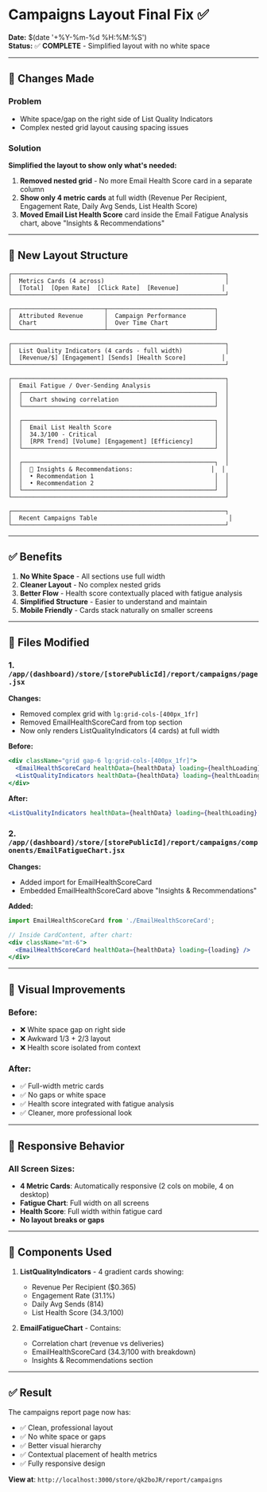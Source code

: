 # Campaigns Layout Final Fix ✅

**Date:** $(date '+%Y-%m-%d %H:%M:%S')  
**Status:** ✅ **COMPLETE** - Simplified layout with no white space

---

## 🎯 Changes Made

### Problem
- White space/gap on the right side of List Quality Indicators
- Complex nested grid layout causing spacing issues

### Solution
**Simplified the layout to show only what's needed:**

1. **Removed nested grid** - No more Email Health Score card in a separate column
2. **Show only 4 metric cards** at full width (Revenue Per Recipient, Engagement Rate, Daily Avg Sends, List Health Score)
3. **Moved Email List Health Score** card inside the Email Fatigue Analysis chart, above "Insights & Recommendations"

---

## 📐 New Layout Structure

```
┌────────────────────────────────────────────────────────────┐
│  Metrics Cards (4 across)                                  │
│  [Total]  [Open Rate]  [Click Rate]  [Revenue]            │
└────────────────────────────────────────────────────────────┘

┌──────────────────────────┬──────────────────────────────┐
│  Attributed Revenue      │  Campaign Performance        │
│  Chart                   │  Over Time Chart             │
└──────────────────────────┴──────────────────────────────┘

┌────────────────────────────────────────────────────────────┐
│  List Quality Indicators (4 cards - full width)            │
│  [Revenue/$] [Engagement] [Sends] [Health Score]          │
└────────────────────────────────────────────────────────────┘

┌────────────────────────────────────────────────────────────┐
│  Email Fatigue / Over-Sending Analysis                     │
│  ┌──────────────────────────────────────────────────────┐  │
│  │  Chart showing correlation                           │  │
│  └──────────────────────────────────────────────────────┘  │
│                                                            │
│  ┌──────────────────────────────────────────────────────┐  │
│  │  Email List Health Score                             │  │
│  │  34.3/100 - Critical                                 │  │
│  │  [RPR Trend] [Volume] [Engagement] [Efficiency]      │  │
│  └──────────────────────────────────────────────────────┘  │
│                                                            │
│  ┌──────────────────────────────────────────────────────┐  │
│  │  📘 Insights & Recommendations:                      │  │
│  │  • Recommendation 1                                  │  │
│  │  • Recommendation 2                                  │  │
│  └──────────────────────────────────────────────────────┘  │
└────────────────────────────────────────────────────────────┘

┌────────────────────────────────────────────────────────────┐
│  Recent Campaigns Table                                     │
└────────────────────────────────────────────────────────────┘
```

---

## ✅ Benefits

1. **No White Space** - All sections use full width
2. **Cleaner Layout** - No complex nested grids
3. **Better Flow** - Health score contextually placed with fatigue analysis
4. **Simplified Structure** - Easier to understand and maintain
5. **Mobile Friendly** - Cards stack naturally on smaller screens

---

## 📝 Files Modified

### 1. `/app/(dashboard)/store/[storePublicId]/report/campaigns/page.jsx`
**Changes:**
- Removed complex grid with `lg:grid-cols-[400px_1fr]`
- Removed EmailHealthScoreCard from top section
- Now only renders ListQualityIndicators (4 cards) at full width

**Before:**
```jsx
<div className="grid gap-6 lg:grid-cols-[400px_1fr]">
  <EmailHealthScoreCard healthData={healthData} loading={healthLoading} />
  <ListQualityIndicators healthData={healthData} loading={healthLoading} />
</div>
```

**After:**
```jsx
<ListQualityIndicators healthData={healthData} loading={healthLoading} />
```

### 2. `/app/(dashboard)/store/[storePublicId]/report/campaigns/components/EmailFatigueChart.jsx`
**Changes:**
- Added import for EmailHealthScoreCard
- Embedded EmailHealthScoreCard above "Insights & Recommendations"

**Added:**
```jsx
import EmailHealthScoreCard from './EmailHealthScoreCard';

// Inside CardContent, after chart:
<div className="mt-6">
  <EmailHealthScoreCard healthData={healthData} loading={loading} />
</div>
```

---

## 🎨 Visual Improvements

### Before:
- ❌ White space gap on right side
- ❌ Awkward 1/3 + 2/3 layout
- ❌ Health score isolated from context

### After:
- ✅ Full-width metric cards
- ✅ No gaps or white space
- ✅ Health score integrated with fatigue analysis
- ✅ Cleaner, more professional look

---

## 📱 Responsive Behavior

### All Screen Sizes:
- **4 Metric Cards**: Automatically responsive (2 cols on mobile, 4 on desktop)
- **Fatigue Chart**: Full width on all screens
- **Health Score**: Full width within fatigue card
- **No layout breaks or gaps**

---

## 🧪 Components Used

1. **ListQualityIndicators** - 4 gradient cards showing:
   - Revenue Per Recipient ($0.365)
   - Engagement Rate (31.1%)
   - Daily Avg Sends (814)
   - List Health Score (34.3/100)

2. **EmailFatigueChart** - Contains:
   - Correlation chart (revenue vs deliveries)
   - EmailHealthScoreCard (34.3/100 with breakdown)
   - Insights & Recommendations section

---

## ✅ Result

The campaigns report page now has:
- ✅ Clean, professional layout
- ✅ No white space or gaps
- ✅ Better visual hierarchy
- ✅ Contextual placement of health metrics
- ✅ Fully responsive design

**View at**: `http://localhost:3000/store/qk2boJR/report/campaigns`
